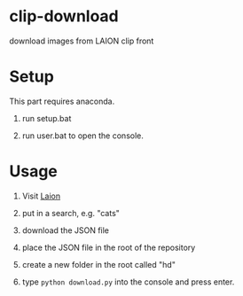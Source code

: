 # clip-download
 download images from LAION clip front
 
 
# Setup

This part requires anaconda.

1. run setup.bat

4. run user.bat to open the console.

# Usage

1. Visit [Laion](https://rom1504.github.io/clip-retrieval/?back=https%3A%2F%2Fknn5.laion.ai&index=laion5B&useMclip=false)

2. put in a search, e.g. "cats"

3. download the JSON file

4. place the JSON file in the root of the repository 

5. create a new folder in the root called "hd"

5. type `python download.py` into the console and press enter.
